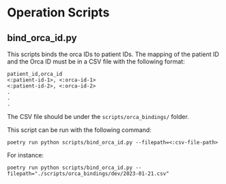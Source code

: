 # Operation Scripts

## bind_orca_id.py

This scripts binds the orca IDs to patient IDs. The mapping of the patient ID and the Orca ID must be in a CSV file with the following format:

```csv
patient_id,orca_id
<:patient-id-1>, <:orca-id-1>
<:patient-id-2>, <:orca-id-2>
.
.
.
```
The CSV file should be under the `scripts/orca_bindings/` folder.

This script can be run with the following command:
```
poetry run python scripts/bind_orca_id.py --filepath=<:csv-file-path>
```
For instance:

```
poetry run python scripts/bind_orca_id.py --filepath="./scripts/orca_bindings/dev/2023-01-21.csv"
```
